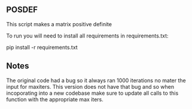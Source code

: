 ## POSDEF
This script makes a matrix positive definite 

To run you will need to install all requirements in requirements.txt:

pip install -r requirements.txt

## Notes
The original code had a bug so it always ran 1000 iterations no mater the input for maxiters.
This version does not have that bug and so when incoporating into a new codebase make sure
to update all calls to this function with the appropriate max iters. 
